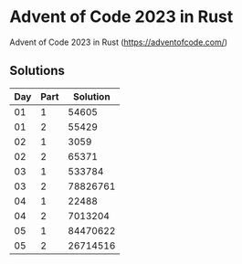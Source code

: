 # Advent of Code 2023 in Rust

Advent of Code 2023 in Rust (https://adventofcode.com/)

## Solutions

| Day | Part | Solution |
|-----|------|----------|
| 01  | 1    | 54605    |
| 01  | 2    | 55429    |
| 02  | 1    | 3059     |
| 02  | 2    | 65371    |
| 03  | 1    | 533784   |
| 03  | 2    | 78826761 |
| 04  | 1    | 22488    |
| 04  | 2    | 7013204  |
| 05  | 1    | 84470622 |
| 05  | 2    | 26714516 |
